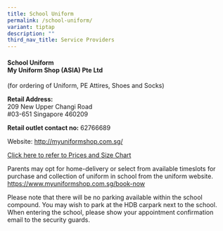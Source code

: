 ```yaml
---
title: School Uniform
permalink: /school-uniform/
variant: tiptap
description: ""
third_nav_title: Service Providers
---
```

<h4><strong>School Uniform </strong><br><strong>My Uniform Shop (ASIA) Pte Ltd</strong></h4>
<p>(for ordering of Uniform, PE Attires, Shoes and Socks)</p>
<p><strong>Retail Address:</strong>
<br>209 New Upper Changi Road
<br>#03-651 Singapore 460209</p>
<p><strong>Retail outlet contact no:</strong> 62766689</p>
<p>Website: <a href="http://myuniformshop.com.sg/" rel="noopener nofollow" target="_blank">http://myuniformshop.com.sg/</a>
</p>
<p><a href="/files/P1 Orientation 2025/My_Uniform_Shop_Asia_Pte_Ltd.pdf" rel="noopener nofollow" target="_blank">Click here to refer to Prices and Size Chart</a>
</p>
<p>Parents may opt for home-delivery or select from available timeslots for
purchase and collection of uniform in school from the uniform website.
<a href="https://www.myuniformshop.com.sg/book-now" rel="noopener noreferrer nofollow" target="_blank">https://www.myuniformshop.com.sg/book-now</a>
</p>
<p>Please note that there will be no parking available within the school
compound. You may wish to park at the HDB carpark next to the school. When
entering the school, please show your appointment confirmation email to
the security guards.</p>
<p></p>